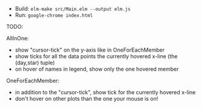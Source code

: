 - Build: `elm-make src/Main.elm --output elm.js`
- Run: `google-chrome index.html`

TODO:

AllInOne:
- show "cursor-tick" on the y-axis like in OneForEachMember
- show ticks for all the data points the currently hovered x-line
                                          (the (day,star) tuple)
- on hover of names in legend, show only the one hovered member

OneForEachMember:
- in addition to the "cursor-tick", show tick for the currently hovered x-line 
- don't hover on other plots than the one your mouse is on!
